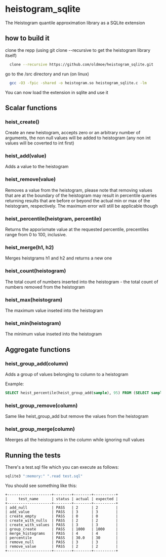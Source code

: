 # heistogram_sqlite
The Heistogram quantile approximation library as a SQLite extension

## how to build it

clone the repp (using git clone --recursive to get the heistogram library itself)
```bash
  clone --recursive https://github.com/oldmoe/heistogram_sqlite.git
```

go to the /src directory and run (on linux)
```bash
  gcc -O3 -fpic -shared -o heistogram.so heistogram_sqlite.c -lm
```
You can now load the extension in sqlite and use it

## Scalar functions

### heist_create()
Create an new heistogram, accepts zero or an arbitrary number of arguments, the non null values will be added to heistogram (any non int values will be coverted to int first)

### heist_add(value)
Adds a value to the heistogram

### heist_remove(value)
Removes a value from the heistogram, please note that removing values that are at the boundary of the heistogram may result in percentile queries returning results that are before or beyond the actual min or max of the heistogram, respectively. The maximum error will still be applicable though

### heist_percentile(heistgram, percentile)
Returns the apporixmate value at the requested percentile, precentiles range from 0 to 100, inclusive.

### heist_merge(h1, h2)
Merges heistgrams h1 and h2 and returns a new one

### heist_count(heistogram)
The total count of numbers inserted into the heistogram - the total count of numbers removed from the heistogram

### heist_max(heistogram)
The maximum value inseted into the heistogram

### heist_min(heistogram)
The minimum value inseted into the heistogram

## Aggregate functions

### heist_group_add(column)
Adds a group of values belonging to column to a heistogram

Example:
```sql
SELECT heist_percentile(heist_group_add(sample), 95) FROM (SELECT sample FROM samples WHERE active = 1);
```
### heist_group_remove(column)
Same like heist_group_add but remove the values from the heistogram

### heist_group_merge(column)
Meerges all the heistograms in the column while ignoring null values

## Running the tests
There's a test.sql file which you can execute as follows:

```bash
sqlite3 ":memory:" ".read test.sql"
```
You should see something like this:
```
+--------------------+--------+--------+----------+
|     test_name      | status | actual | expected |
+--------------------+--------+--------+----------+
| add_null           | PASS   | 2      | 2        |
| add_value          | PASS   | 3      | 3        |
| create_empty       | PASS   | 0      | 0        |
| create_with_nulls  | PASS   | 2      | 2        |
| create_with_values | PASS   | 3      | 3        |
| group_create       | PASS   | 1000   | 1000     |
| merge_histograms   | PASS   | 4      | 4        |
| percentile         | PASS   | 30.0   | 30       |
| remove_null        | PASS   | 3      | 3        |
| remove_value       | PASS   | 2      | 2        |
+--------------------+--------+--------+----------+
```
